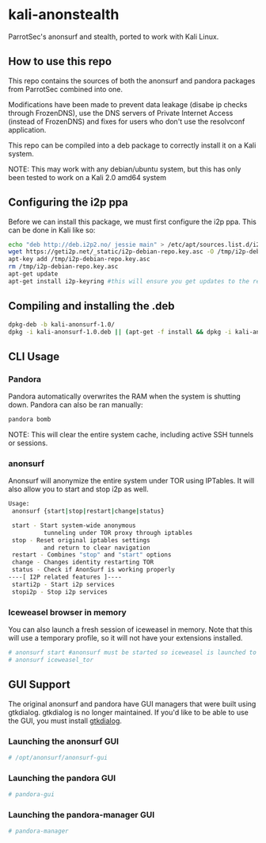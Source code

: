# kali-anonstealth

ParrotSec's anonsurf and stealth, ported to work with Kali Linux.

## How to use this repo

This repo contains the sources of both the anonsurf and pandora packages from ParrotSec combined into one.

Modifications have been made to prevent data leakage (disabe ip checks through FrozenDNS), use the DNS servers of Private Internet Access (instead of FrozenDNS) and fixes for users who don't use the resolvconf application.

This repo can be compiled into a deb package to correctly install it on a Kali system.


NOTE: This may work with any debian/ubuntu system, but this has only been tested to work on a Kali 2.0 amd64 system

## Configuring the i2p ppa
Before we can install this package, we must first configure the i2p ppa. This can be done in Kali like so:

```bash
echo "deb http://deb.i2p2.no/ jessie main" > /etc/apt/sources.list.d/i2p.list
wget https://geti2p.net/_static/i2p-debian-repo.key.asc -O /tmp/i2p-debian-repo.key.asc
apt-key add /tmp/i2p-debian-repo.key.asc
rm /tmp/i2p-debian-repo.key.asc
apt-get update
apt-get install i2p-keyring #this will ensure you get updates to the repository's GPG key
```

## Compiling and installing the .deb
```bash
dpkg-deb -b kali-anonsurf-1.0/
dpkg -i kali-anonsurf-1.0.deb || (apt-get -f install && dpkg -i kali-anonsurf-1.0.deb) # this will automatically install the required packages
```

## CLI Usage
### Pandora
Pandora automatically overwrites the RAM when the system is shutting down. Pandora can also be ran manually:
```bash
pandora bomb
```

NOTE: This will clear the entire system cache, including active SSH tunnels or sessions.

### anonsurf
Anonsurf will anonymize the entire system under TOR using IPTables. It will also allow you to start and stop i2p as well.
```bash
Usage:
 anonsurf {start|stop|restart|change|status}

 start - Start system-wide anonymous
          tunneling under TOR proxy through iptables
 stop - Reset original iptables settings
          and return to clear navigation
 restart - Combines "stop" and "start" options
 change - Changes identity restarting TOR
 status - Check if AnonSurf is working properly
----[ I2P related features ]----
 starti2p - Start i2p services
 stopi2p - Stop i2p services
```
### Iceweasel browser in memory
You can also launch a fresh session of iceweasel in memory. Note that this will use a temporary profile, so it will not have your extensions installed.
```bash
# anonsurf start #anonsurf must be started so iceweasel is launched to automatically use tor
# anonsurf iceweasel_tor
```

## GUI Support
The original anonsurf and pandora have GUI managers that were built using gtkdialog. gtkdialog is no longer maintained. If you'd like to be able to use the GUI, you must install [gtkdialog](https://gtkdialog.googlecode.com).

### Launching the anonsurf GUI
```bash
# /opt/anonsurf/anonsurf-gui
```

### Launching the pandora GUI
```bash
# pandora-gui
```

### Launching the pandora-manager GUI
```bash
# pandora-manager
```
